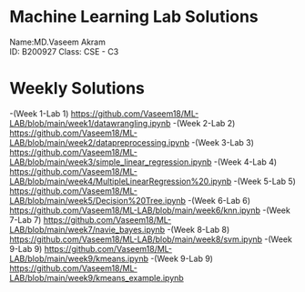 # Machine Learning Lab Solutions

Name:MD.Vaseem Akram  
ID: B200927
Class: CSE - C3


# Weekly Solutions

-(Week 1-Lab 1) https://github.com/Vaseem18/ML-LAB/blob/main/week1/datawrangling.ipynb
-(Week 2-Lab 2) https://github.com/Vaseem18/ML-LAB/blob/main/week2/datapreprocessing.ipynb
-(Week 3-Lab 3) https://github.com/Vaseem18/ML-LAB/blob/main/week3/simple_linear_regression.ipynb
-(Week 4-Lab 4) https://github.com/Vaseem18/ML-LAB/blob/main/week4/MultipleLinearRegression%20.ipynb
-(Week 5-Lab 5) https://github.com/Vaseem18/ML-LAB/blob/main/week5/Decision%20Tree.ipynb
-(Week 6-Lab 6) https://github.com/Vaseem18/ML-LAB/blob/main/week6/knn.ipynb
-(Week 7-Lab 7) https://github.com/Vaseem18/ML-LAB/blob/main/week7/navie_bayes.ipynb
-(Week 8-Lab 8) https://github.com/Vaseem18/ML-LAB/blob/main/week8/svm.ipynb
-(Week 9-Lab 9) https://github.com/Vaseem18/ML-LAB/blob/main/week9/kmeans.ipynb
-(Week 9-Lab 9) https://github.com/Vaseem18/ML-LAB/blob/main/week9/kmeans_example.ipynb
